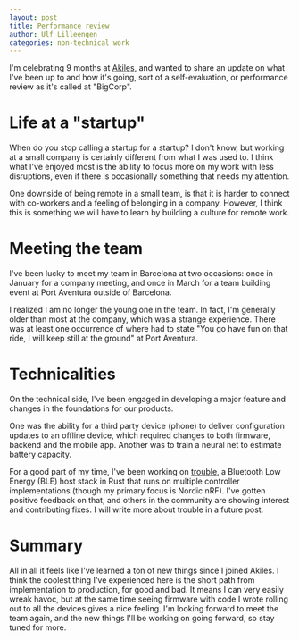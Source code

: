 ```yaml
---
layout: post
title: Performance review
author: Ulf Lilleengen
categories: non-technical work
---
```


I'm celebrating 9 months at [Akiles](https://akiles.app), and wanted to share an update on what I've been up to and how it's going, sort of a self-evaluation, or performance review as it's called at "BigCorp".

# Life at a "startup"

When do you stop calling a startup for a startup? I don't know, but working at a small company is certainly different from what I was used to. I think what I've enjoyed most is the ability to focus more on my work with less disruptions, even if there is occasionally something that needs my attention.

One downside of being remote in a small team, is that it is harder to connect with co-workers and a feeling of belonging in a company. However, I think this is something we will have to learn by building a culture for remote work.

# Meeting the team

I've been lucky to meet my team in Barcelona at two occasions: once in January for a company meeting, and once in March for a team building event at Port Aventura outside of Barcelona.

I realized I am no longer the young one in the team. In fact, I'm generally older than most at the company, which was a strange experience. There was at least one occurrence of where had to state "You go have fun on that ride, I will keep still at the ground" at Port Aventura.

# Technicalities

On the technical side, I've been engaged in developing a major feature and changes in the foundations for our products. 

One was the ability for a third party device (phone) to deliver configuration updates to an offline device, which required changes to both firmware, backend and the mobile app. Another was to train a neural net to estimate battery capacity.

For a good part of my time, I've been working on [trouble](https://github.com/embassy-rs/trouble), a Bluetooth Low Energy (BLE) host stack in Rust that runs on multiple controller implementations (though my primary focus is Nordic nRF). I've gotten positive feedback on that, and others in the community are showing interest and contributing fixes. I will write more about trouble in a future post.

# Summary

All in all it feels like I've learned a ton of new things since I joined Akiles. I think the coolest thing I've experienced here is the short path from implementation to production, for good and bad. It means I can very easily wreak havoc, but at the same time seeing firmware with code I wrote rolling out to all the devices gives a nice feeling. I'm looking forward to meet the team again, and the new things I'll be working on going forward, so stay tuned for more.
